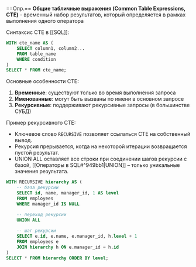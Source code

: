 
==Опр.== **Общие табличные выражения (Common Table Expressions, CTE)** - временный набор результатов, который определяется в рамках выполнения одного оператора

Синтаксис CTE в [[SQL]]:

```sql
WITH cte_name AS (
    SELECT column1, column2...
    FROM table_name
    WHERE condition
)
SELECT * FROM cte_name;
```

Основные особенности CTE:

1. **Временные**: существуют только во время выполнения запроса
2. **Именованные**: могут быть вызваны по имени в основном запросе
3. **Рекурсивные**: поддерживают рекурсивные запросы (в большинстве СУБД)

Пример рекурсивного CTE:
- Ключевое слово `RECURSIVE` позволяет ссылаться CTE на собственный вывод.
- Рекурсия прерывается, когда на некоторой итерации возвращается пустой результат.
- UNION ALL оставляет все строки при соединении шагов рекурсии с базой, [[Операторы в SQL#^949bb1|UNION]] – только уникальные значения результата.

```sql
WITH RECURSIVE hierarchy AS (
    -- база рекурсии
    SELECT id, name, manager_id, 1 AS level
    FROM employees
    WHERE manager_id IS NULL

	-- переход рекурсии
    UNION ALL
    
    -- шаг рекурсии
    SELECT e.id, e.name, e.manager_id, h.level + 1
    FROM employees e
    JOIN hierarchy h ON e.manager_id = h.id
)
SELECT * FROM hierarchy ORDER BY level;
```
